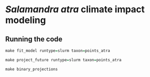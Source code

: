 
# *Salamandra atra* climate impact modeling

## Running the code

``` r
make fit_model runtype=slurm taxon=points_atra
```

``` r
make project_future runtype=slurm taxon=points_atra
```

``` r
make binary_projections
```
